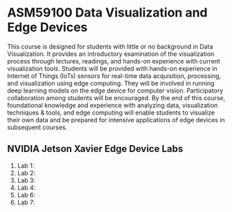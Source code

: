 # ASM59100 Data Visualization and Edge Devices

This course is designed for students with little or no background in Data Visualization. It provides an introductory examination of the visualization process through lectures, readings, and hands-on experience with current visualization tools. Students will be provided with hands-on experience in Internet of Things (IoTs) sensors for real-time data acquisition, processing, and visualization using edge computing. They will be involved in running deep learning models on the edge device for computer vision. Participatory collaboration among students will be encouraged. By the end of this course, foundational knowledge and experience with analyzing data, visualization techniques & tools, and edge computing will enable students to visualize their own data and be prepared for intensive applications of edge devices in subsequent courses.

## NVIDIA Jetson Xavier Edge Device Labs
1. Lab 1:
2. Lab 2:
3. Lab 3:
4. Lab 4:
5. Lab 6:
6. Lab 7:

